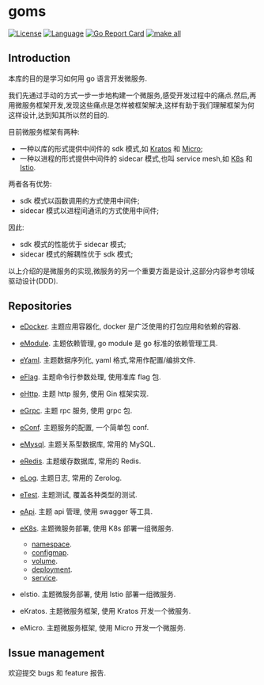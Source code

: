 # goms  

[![License](http://img.shields.io/badge/license-mit-blue.svg?style=flat-square)](https://raw.githubusercontent.com/labstack/echo/master/LICENSE) [![Language](https://img.shields.io/badge/language-go-blue.svg)](https://golang.org/) [![Go Report Card](https://goreportcard.com/badge/github.com/fuwensun/goms)](https://goreportcard.com/report/github.com/fuwensun/goms) [![make all](https://github.com/fuwensun/goms/workflows/make_v1.5.x/badge.svg)](https://github.com/fuwensun/goms/actions?query=workflow%3Amake_v1.5.x)


## Introduction

本库的目的是学习如何用 go 语言开发微服务.

我们先通过手动的方式一步一步地构建一个微服务,感受开发过程中的痛点.然后,再用微服务框架开发,发现这些痛点是怎样被框架解决,这样有助于我们理解框架为何这样设计,达到知其所以然的目的.

目前微服务框架有两种:
- 一种以库的形式提供中间件的 sdk 模式,如 [Kratos][15] 和 [Micro][16];
- 一种以进程的形式提供中间件的 sidecar 模式,也叫 service mesh,如 [K8s][17] 和 [Istio][18].

两者各有优势:
- sdk 模式以函数调用的方式使用中间件;
- sidecar 模式以进程间通讯的方式使用中间件;

因此:
- sdk 模式的性能优于 sidecar 模式;
- sidecar 模式的解耦性优于 sdk 模式;

以上介绍的是微服务的实现,微服务的另一个重要方面是设计,这部分内容参考领域驱动设计(DDD).

## Repositories

- [eDocker][22].  主题应用容器化, docker 是广泛使用的打包应用和依赖的容器.

- [eModule][21].  主题依赖管理, go module 是 go 标准的依赖管理工具.

- [eYaml][23].  主题数据序列化, yaml 格式,常用作配置/编排文件.

- [eFlag][24].  主题命令行参数处理, 使用准库 flag 包.

- [eHttp][25].  主题 http 服务, 使用 Gin 框架实现.

- [eGrpc][26].  主题 rpc 服务, 使用 grpc 包.

- [eConf][27].  主题服务的配置, 一个简单包 conf.

- [eMysql][28].  主题关系型数据库, 常用的 MySQL.

- [eRedis][29].  主题缓存数据库, 常用的 Redis.

- [eLog][30].  主题日志, 常用的 Zerolog.

- [eTest][31].  主题测试, 覆盖各种类型的测试.

- [eApi][32].  主题 api 管理, 使用 swagger 等工具.

- [eK8s][33].  主题微服务部署, 使用 K8s 部署一组微服务.

    - [namespace][331].
    - [configmap][332].
    - [volume][333].
    - [deployment][334].
    - [service][335].

- eIstio.  主题微服务部署, 使用 Istio 部署一组微服务.

- eKratos.  主题微服务框架, 使用 Kratos 开发一个微服务.

- eMicro.  主题微服务框架, 使用 Micro 开发一个微服务.

## Issue management

欢迎提交 bugs 和 feature 报告.

[15]:https://github.com/bilibili/kratos
[16]:https://github.com/micro/micro
[17]:https://github.com/kubernetes/kubernetes
[18]:https://github.com/istio/istio

[21]:https://github.com/fuwensun/goms/tree/release-v1.5.0/eModule
[22]:https://github.com/fuwensun/goms/tree/release-v1.5.0/eDocker
[23]:https://github.com/fuwensun/goms/tree/release-v1.5.0/eYaml
[24]:https://github.com/fuwensun/goms/tree/release-v1.5.0/eFlag
[25]:https://github.com/fuwensun/goms/tree/release-v1.5.0/eHttp
[26]:https://github.com/fuwensun/goms/tree/release-v1.5.0/eGrpc
[27]:https://github.com/fuwensun/goms/tree/release-v1.5.0/eConf
[28]:https://github.com/fuwensun/goms/tree/release-v1.5.0/eMysql
[29]:https://github.com/fuwensun/goms/tree/release-v1.5.0/eRedis
[30]:https://github.com/fuwensun/goms/tree/release-v1.5.0/eLog
[31]:https://github.com/fuwensun/goms/tree/release-v1.5.0/eTest
[32]:https://github.com/fuwensun/goms/tree/release-v1.5.0/eApi
[33]:https://github.com/fuwensun/goms/tree/release-v1.5.0/eK8s


[331]:https://github.com/fuwensun/goms/tree/release-v1.5.0/eK8s/namespace
[332]:https://github.com/fuwensun/goms/tree/release-v1.5.0/eK8s/configmap
[333]:https://github.com/fuwensun/goms/tree/release-v1.5.0/eK8s/volume
[334]:https://github.com/fuwensun/goms/tree/release-v1.5.0/eK8s/deployment
[335]:https://github.com/fuwensun/goms/tree/release-v1.5.0/eK8s/service